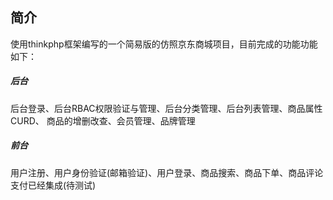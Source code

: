 ﻿## 简介
使用thinkphp框架编写的一个简易版的仿照京东商城项目，目前完成的功能功能如下：
##### 后台
后台登录、后台RBAC权限验证与管理、后台分类管理、后台列表管理、商品属性CURD、
商品的增删改查、会员管理、品牌管理
##### 前台
用户注册、用户身份验证(邮箱验证)、用户登录、商品搜索、商品下单、商品评论 支付已经集成(待测试)
